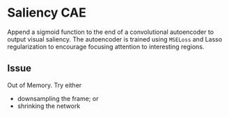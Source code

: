 # Saliency CAE

Append a sigmoid function to the end of a convolutional autoencoder to output
visual saliency. The autoencoder is trained using `MSELoss` and Lasso
regularization to encourage focusing attention to interesting regions.

## Issue

Out of Memory. Try either

- downsampling the frame; or
- shrinking the network
